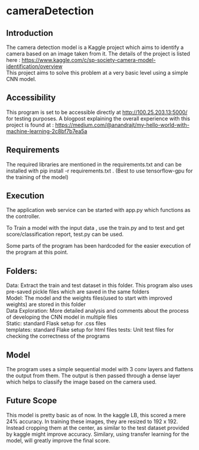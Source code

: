 # cameraDetection


## Introduction
The camera detection model is a Kaggle project which aims to identify a camera based on an image taken from it. 
The details of the project is listed here : https://www.kaggle.com/c/sp-society-camera-model-identification/overview   
This project aims to solve this problem at a very basic level using a simple CNN model.

## Accessibility
This program is set to be accessible directly at http://100.25.203.13:5000/ for testing purposes. 
A blogpost explaining the overall experience with this project is found at : https://medium.com/@anandrajt/my-hello-world-with-machine-learning-2c8bf7b7ea5a

## Requirements
The required libraries are mentioned in the requirements.txt and can be installed with 
pip install -r requirements.txt . (Best to use tensorflow-gpu for the training of the model)

## Execution
The application web service can be started with app.py which functions as the controller. 

To Train a model with the input data , use the train.py and to test and get score/classification report, test.py can be used.

Some parts of the program has been hardcoded for the easier execution of the program at this point. 

## Folders:
  Data: Extract the train and test dataset in this folder. This program also uses pre-saved pickle files which are saved in the same folders \
  Model: The model and the weights files(used to start with improved weights) are stored in this folder \
  Data Exploration: More detailed analysis and comments about the process of developing the CNN model in multiple files \
  Static: standard Flask setup for .css files \
  templates: standard Flake setup for html files 
  tests: Unit test files for checking the correctness of the programs
  
## Model
  The program uses a simple sequential model with 3 conv layers and flattens the output from them. The output is then passed through a dense layer which helps to classify the image based on the camera used. 
  
## Future Scope
  This model is pretty basic as of now. In the kaggle LB, this scored a mere 24% accuracy. In training these images, they are resized to 192 x 192. Instead cropping them at the center, as similar to the test dataset provided by kaggle might improve accuracy. Similary, using transfer learning for the model, will greatly improve the final score. 
 
  
